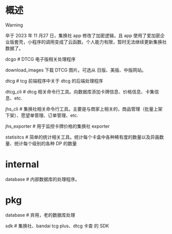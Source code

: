 # 概述

> [!Warning]
> 卒于 2023 年 11 月27 日，集换社 app 修改了加密逻辑，且 app 使用了爱加密企业版套壳，小程序的调用变成了云函数。个人能力有限，暂时无法继续更新集换社数据了。

dcgo # DTCG 电子版相关处理程序

download_images 下载 DTCG 图片。可选从 日版、美版、中版网站。

dtcg # tcg 前端程序中关于 dtcg 的后端处理程序

dtcg_cli # dtcg 相关命令行工具。向数据库添加卡牌信息、价格信息、卡集信息、etc.

jhs_cli # 集换社相关命令行工具。主要是与商家上相关的，商品管理（批量上架下架）、愿望单管理、订单管理、etc.

jhs_exporter # 用于监控卡牌价格的集换社 exporter

statisitcs # 简单的统计相关工具。统计每个卡盒中各种稀有度的数量以及异画数量、统计每个级别的各种 DP 的数量

# internal

database # 内部数据库的处理程序。

# pkg

database # 弃用，老的数据库处理

sdk # 集换社、bandai tcg plus、dtcg 卡查 的 SDK

